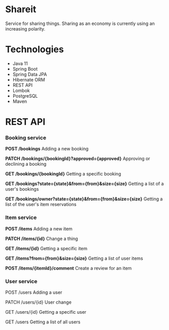 # Shareit
Service for sharing things. Sharing as an economy is currently using an increasing polarity.
# Technologies
- Java 11
- Spring Boot
- Spring Data JPA
- Hibernate ORM
- REST API
- Lombok
- PostgreSQL
- Maven

# REST API

### Booking service

**POST /bookings**
Adding a new booking

**PATCH /bookings/{bookingId}?approved={approved}**
Approving or declining a booking

**GET /bookings/{bookingId}**
Getting a specific booking

**GET /bookings?state={state}&from={from}&size={size}**
Getting a list of a user's bookings

**GET /bookings/owner?state={state}&from={from}&size={size}**
Getting a list of the user's item reservations

### Item service

**POST /items**
Adding a new item

**PATCH /items/{id}**
Change a thing

**GET /items/{id}**
Getting a specific item

**GET /items?from={from}&size={size}**
Getting a list of user items

**POST /items/{itemId}/comment**
Create a review for an item

### User service
POST /users 
Adding a user

PATCH /users/{id}
User change

GET /users/{id}
Getting a specific user

GET /users
Getting a list of all users

